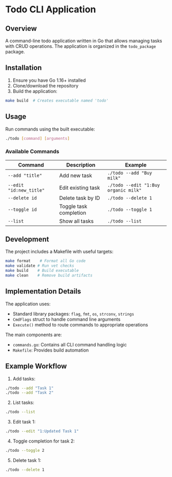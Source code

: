 # Todo CLI Application

## Overview
A command-line todo application written in Go that allows managing tasks with CRUD operations. The application is organized in the `todo_package` package.

## Installation
1. Ensure you have Go 1.16+ installed
2. Clone/download the repository
3. Build the application:
```bash
make build  # Creates executable named 'todo'
```

## Usage
Run commands using the built executable:
```bash
./todo [command] [arguments]
```

### Available Commands
| Command | Description | Example |
|---------|-------------|---------|
| `--add "title"` | Add new task | `./todo --add "Buy milk"` |
| `--edit "id:new_title"` | Edit existing task | `./todo --edit "1:Buy organic milk"` |
| `--delete id` | Delete task by ID | `./todo --delete 1` |
| `--toggle id` | Toggle task completion | `./todo --toggle 1` |
| `--list` | Show all tasks | `./todo --list` |

## Development
The project includes a Makefile with useful targets:

```bash
make format    # Format all Go code
make validate # Run vet checks
make build    # Build executable
make clean    # Remove build artifacts
```

## Implementation Details
The application uses:
- Standard library packages: `flag`, `fmt`, `os`, `strconv`, `strings`
- `CmdFlags` struct to handle command line arguments
- `Execute()` method to route commands to appropriate operations

The main components are:
- `commands.go`: Contains all CLI command handling logic
- `Makefile`: Provides build automation

## Example Workflow
1. Add tasks:
```bash
./todo --add "Task 1"
./todo --add "Task 2"
```

2. List tasks:
```bash
./todo --list
```

3. Edit task 1:
```bash
./todo --edit "1:Updated Task 1"
```

4. Toggle completion for task 2:
```bash
./todo --toggle 2
```

5. Delete task 1:
```bash
./todo --delete 1
